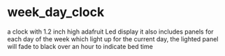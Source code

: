 # week_day_clock
a clock with 1.2 inch high adafruit Led display it also includes panels for each day of the week which light up for the current day, the lighted panel will fade to black over an hour to indicate bed time

